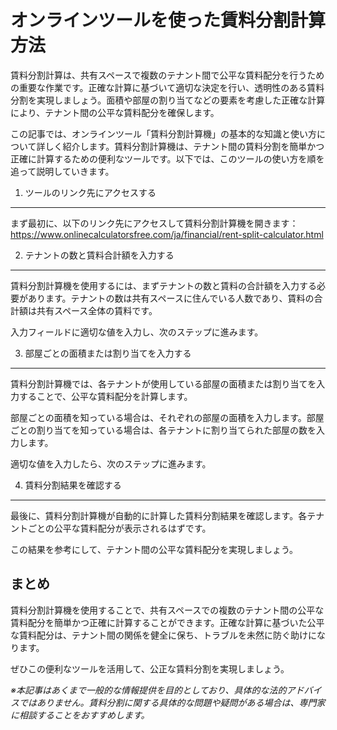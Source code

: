 オンラインツールを使った賃料分割計算方法
====================

賃料分割計算は、共有スペースで複数のテナント間で公平な賃料配分を行うための重要な作業です。正確な計算に基づいて適切な決定を行い、透明性のある賃料分割を実現しましょう。面積や部屋の割り当てなどの要素を考慮した正確な計算により、テナント間の公平な賃料配分を確保します。

この記事では、オンラインツール「賃料分割計算機」の基本的な知識と使い方について詳しく紹介します。賃料分割計算機は、テナント間の賃料分割を簡単かつ正確に計算するための便利なツールです。以下では、このツールの使い方を順を追って説明していきます。

1. ツールのリンク先にアクセスする
------------------

まず最初に、以下のリンク先にアクセスして賃料分割計算機を開きます：<https://www.onlinecalculatorsfree.com/ja/financial/rent-split-calculator.html>

2. テナントの数と賃料合計額を入力する
--------------------

賃料分割計算機を使用するには、まずテナントの数と賃料の合計額を入力する必要があります。テナントの数は共有スペースに住んでいる人数であり、賃料の合計額は共有スペース全体の賃料です。

入力フィールドに適切な値を入力し、次のステップに進みます。

3. 部屋ごとの面積または割り当てを入力する
----------------------

賃料分割計算機では、各テナントが使用している部屋の面積または割り当てを入力することで、公平な賃料配分を計算します。

部屋ごとの面積を知っている場合は、それぞれの部屋の面積を入力します。部屋ごとの割り当てを知っている場合は、各テナントに割り当てられた部屋の数を入力します。

適切な値を入力したら、次のステップに進みます。

4. 賃料分割結果を確認する
--------------

最後に、賃料分割計算機が自動的に計算した賃料分割結果を確認します。各テナントごとの公平な賃料配分が表示されるはずです。

この結果を参考にして、テナント間の公平な賃料配分を実現しましょう。

まとめ
---

賃料分割計算機を使用することで、共有スペースでの複数のテナント間の公平な賃料配分を簡単かつ正確に計算することができます。正確な計算に基づいた公平な賃料配分は、テナント間の関係を健全に保ち、トラブルを未然に防ぐ助けになります。

ぜひこの便利なツールを活用して、公正な賃料分割を実現しましょう。

*※本記事はあくまで一般的な情報提供を目的としており、具体的な法的アドバイスではありません。賃料分割に関する具体的な問題や疑問がある場合は、専門家に相談することをおすすめします。*